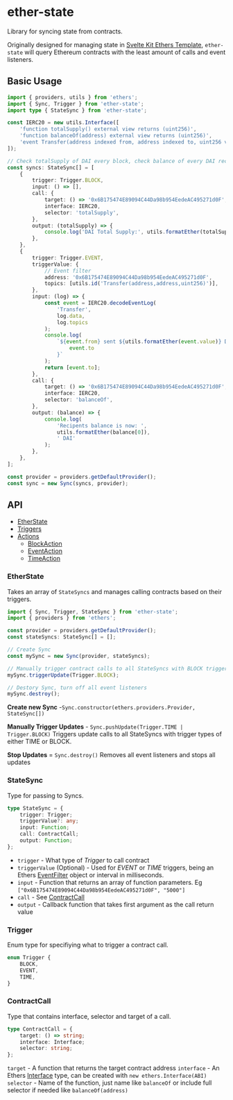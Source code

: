 # ether-state

Library for syncing state from contracts.

Originally designed for managing state in [Svelte Kit Ethers Template](https://github.com/0xjimmy/svelte-kit-ethers-template), `ether-state` will query Ethereum contracts with the least amount of calls and event listeners.

## Basic Usage

```ts
import { providers, utils } from 'ethers';
import { Sync, Trigger } from 'ether-state';
import type { StateSync } from 'ether-state';

const IERC20 = new utils.Interface([
	'function totalSupply() external view returns (uint256)',
	'function balanceOf(address) external view returns (uint256)',
	'event Transfer(address indexed from, address indexed to, uint256 value)',
]);

// Check totalSupply of DAI every block, check balance of every DAI recipient on Transfer event
const syncs: StateSync[] = [
	{
		trigger: Trigger.BLOCK,
		input: () => [],
		call: {
			target: () => '0x6B175474E89094C44Da98b954EedeAC495271d0F', // DAI contract
			interface: IERC20,
			selector: 'totalSupply',
		},
		output: (totalSupply) => {
			console.log('DAI Total Supply:', utils.formatEther(totalSupply[0]));
		},
	},
	{
		trigger: Trigger.EVENT,
		triggerValue: {
			// Event filter
			address: '0x6B175474E89094C44Da98b954EedeAC495271d0F',
			topics: [utils.id('Transfer(address,address,uint256)')],
		},
		input: (log) => {
			const event = IERC20.decodeEventLog(
				'Transfer',
				log.data,
				log.topics
			);
			console.log(
				`${event.from} sent ${utils.formatEther(event.value)} DAI to ${
					event.to
				}`
			);
			return [event.to];
		},
		call: {
			target: () => '0x6B175474E89094C44Da98b954EedeAC495271d0F', // DAI contract
			interface: IERC20,
			selector: 'balanceOf',
		},
		output: (balance) => {
			console.log(
				'Recipents balance is now: ',
				utils.formatEther(balance[0]),
				' DAI'
			);
		},
	},
];

const provider = providers.getDefaultProvider();
const sync = new Sync(syncs, provider);
```

## API

-	[EtherState](#EtherState)
- [Triggers](#Triggers)
-	[Actions](#Actions)
	-	[BlockAction](#BlockAction)
	-	[EventAction](#EventAction)
	-	[TimeAction](#TimeAction)

### EtherState


Takes an array of `StateSyncs` and manages calling contracts based on their triggers.

```ts
import { Sync, Trigger, StateSync } from 'ether-state';
import { providers } from 'ethers';

const provider = providers.getDefaultProvider();
const stateSyncs: StateSync[] = [];

// Create Sync
const mySync = new Sync(provider, stateSyncs);

// Manually trigger contract calls to all StateSyncs with BLOCK trigger
mySync.triggerUpdate(Trigger.BLOCK);

// Destory Sync, turn off all event listeners
mySync.destroy();
```

**Create new Sync** -`Sync.constructor(ethers.providers.Provider, StateSync[])`

**Manually Trigger Updates** - `Sync.pushUpdate(Trigger.TIME | Trigger.BLOCK)`
Triggers update calls to all StateSyncs with trigger types of either TIME or BLOCK.

**Stop Updates** = `Sync.destroy()`
Removes all event listeners and stops all updates

### StateSync

Type for passing to Syncs.

```ts
type StateSync = {
	trigger: Trigger;
	triggerValue?: any;
	input: Function;
	call: ContractCall;
	output: Function;
};
```

-   `trigger` - What type of _Trigger_ to call contract
-   `triggerValue` (Optional) - Used for _EVENT_ or _TIME_ triggers, being an Ethers [EventFilter](https://docs.ethers.io/v5/api/providers/types/#providers-EventFilter) object or interval in milliseconds.
-   `input` - Function that returns an array of function parameters. Eg `["0x6B175474E89094C44Da98b954EedeAC495271d0F", "5000"]`
-   `call` - See [ContractCall](#ContractCall)
-   `output` - Callback function that takes first argument as the call return value

### Trigger

Enum type for specifiying what to trigger a contract call.

```ts
enum Trigger {
	BLOCK,
	EVENT,
	TIME,
}
```

### ContractCall

Type that contains interface, selector and target of a call.

```ts
type ContractCall = {
	target: () => string;
	interface: Interface;
	selector: string;
};
```

`target` - A function that returns the target contract address
`interface` - An Ethers [Interface](https://docs.ethers.io/v5/api/utils/abi/interface/#Interface) type, can be created with `new ethers.Interface(ABI)`
`selector` - Name of the function, just name like `balanceOf` or include full selector if needed like `balanceOf(address)`
